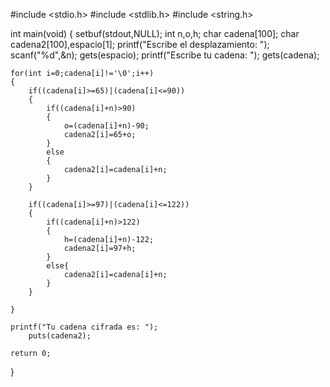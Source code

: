 #include <stdio.h>
#include <stdlib.h>
#include <string.h>

int main(void)
{
	setbuf(stdout,NULL);
	int n,o,h;
	char cadena[100];
	char cadena2[100],espacio[1];
	printf("Escribe el desplazamiento: ");
	scanf("%d",&n);
	gets(espacio);
	printf("Escribe tu cadena: ");
	gets(cadena);

	for(int i=0;cadena[i]!='\0';i++)
	{
		if((cadena[i]>=65)|(cadena[i]<=90))
		{
			if((cadena[i]+n)>90)
			{
				o=(cadena[i]+n)-90;
				cadena2[i]=65+o;
			}
			else
			{
				cadena2[i]=cadena[i]+n;
			}
		}

		if((cadena[i]>=97)|(cadena[i]<=122))
		{
			if((cadena[i]+n)>122)
			{
				h=(cadena[i]+n)-122;
				cadena2[i]=97+h;
			}
			else{
				cadena2[i]=cadena[i]+n;
			}
		}

	}

	printf("Tu cadena cifrada es: ");
		puts(cadena2);

	return 0;
}
